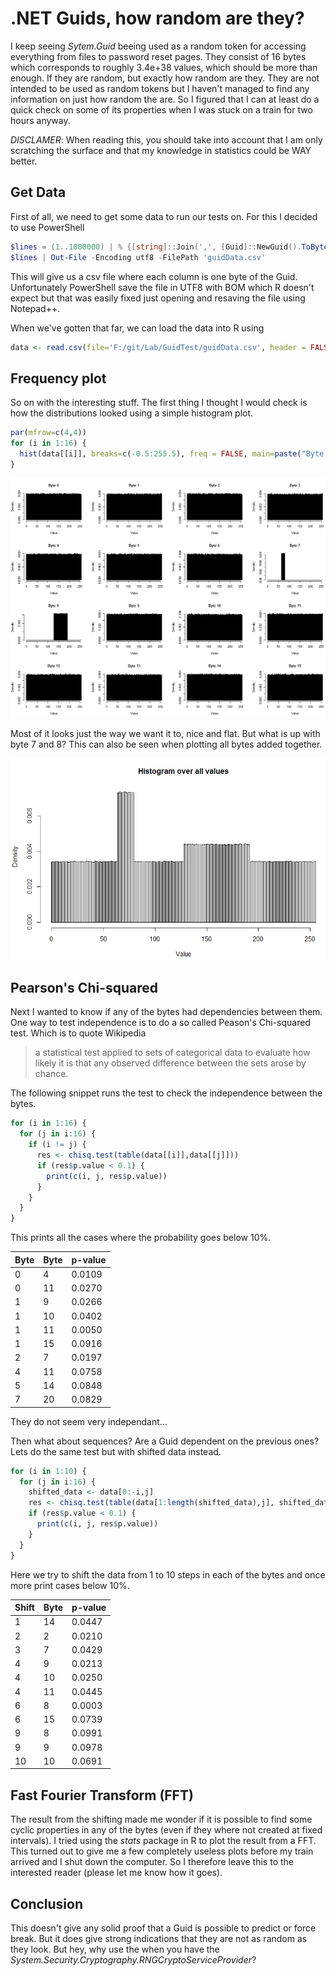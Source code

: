 # .NET Guids, how random are they?

I keep seeing _Sytem.Guid_ beeing used as a random token for accessing everything from
files to password reset pages. They consist of 16 bytes which corresponds to roughly
3.4e+38 values, which should be more than enough. If they are random, but exactly
how random are they. They are not intended to be used as random tokens but I
haven't managed to find any information on just how random the are. So I figured that
I can at least do a quick check on some of its properties when I was stuck on a train
for two hours anyway.

*DISCLAMER*: When reading this, you should take into account that I am only scratching
the surface and that my knowledge in statistics could be WAY better.

## Get Data

First of all, we need to get some data to run our tests on. For this I decided to
use PowerShell
```PowerShell
$lines = (1..1000000) | % {[string]::Join(',', [Guid]::NewGuid().ToByteArray())}
$lines | Out-File -Encoding utf8 -FilePath 'guidData.csv'
```
This will give us a csv file where each column is one byte of the Guid. Unfortunately
PowerShell save the file in UTF8 with BOM which R doesn't expect but that was
easily fixed just opening and resaving the file using Notepad++.

When we've gotten that far, we can load the data into R using
```R
data <- read.csv(file='F:/git/Lab/GuidTest/guidData.csv', header = FALSE)
```

## Frequency plot
So on with the interesting stuff. The first thing I thought I would check is how
the distributions looked using a simple histogram plot.

```R
par(mfrow=c(4,4))
for (i in 1:16) {
  hist(data[[i]], breaks=c(-0.5:255.5), freq = FALSE, main=paste("Byte ", i-1, sep=''), xlab='Value')
}
```

![histogram plot](https://raw.githubusercontent.com/nimatt/Ramblings/master/.NET/images/guidRandomness/hist.png)

Most of it looks just the way we want it to, nice and flat. But what is up with
byte 7 and 8? This can also be seen when plotting all bytes added together.

![histogram plo all](https://raw.githubusercontent.com/nimatt/Ramblings/master/.NET/images/guidRandomness/histAll.png)

## Pearson's Chi-squared
Next I wanted to know if any of the bytes had dependencies between them. One way
to test independence is to do a so called Peason's Chi-squared test. Which is to
quote Wikipedia

>  a statistical test applied to sets of categorical data to evaluate how likely it is that any observed difference between the sets arose by chance.

The following snippet runs the test to check the independence between the bytes.
```R
for (i in 1:16) {
  for (j in i:16) {
    if (i != j) {
      res <- chisq.test(table(data[[i]],data[[j]]))
      if (res$p.value < 0.1) {
        print(c(i, j, res$p.value))
      }
    }
  }
}
```
This prints all the cases where the probability goes below 10%.

| Byte | Byte | p-value |
|--------|--------|---------|
| 0| 4| 0.0109|
| 0| 11| 0.0270|
| 1| 9| 0.0266|
| 1| 10| 0.0402|
| 1| 11| 0.0050|
| 1| 15| 0.0916|
| 2| 7| 0.0197|
| 4| 11| 0.0758|
| 5| 14| 0.0848|
| 7| 20| 0.0829|

They do not seem very independant...

Then what about sequences? Are a Guid dependent on the previous ones? Lets do the
same test but with shifted data instead.

```R
for (i in 1:10) {
  for (j in i:16) {
    shifted_data <- data[0:-i,j]
    res <- chisq.test(table(data[1:length(shifted_data),j], shifted_data))
    if (res$p.value < 0.1) {
      print(c(i, j, res$p.value))
    }
  }
}
```
Here we try to shift the data from 1 to 10 steps in each of the bytes and once
more print cases below 10%.

|Shift|Byte|p-value|
|---|---|---|
| 1| 14| 0.0447|
| 2| 2| 0.0210|
| 3| 7| 0.0429|
| 4| 9| 0.0213|
| 4| 10| 0.0250|
| 4| 11| 0.0445|
| 6| 8| 0.0003|
| 6| 15| 0.0739|
| 9| 8| 0.0991|
| 9| 9| 0.0978|
| 10| 10| 0.0691|

## Fast Fourier Transform (FFT)
The result from the shifting made me wonder if it is possible to find some cyclic
properties in any of the bytes (even if they where not created at fixed intervals).
I tried using the *stats* package in R to plot the result from a FFT. This turned
out to give me a few completely useless plots before my train arrived and I shut
down the computer. So I therefore leave this to the interested reader (please let
  me know how it goes).

## Conclusion
This doesn't give any solid proof that a Guid is possible to predict or force break.
But it does give strong indications that they are not as random as they look. But hey,
why use the when you have the *System.Security.Cryptography.RNGCryptoServiceProvider*?
